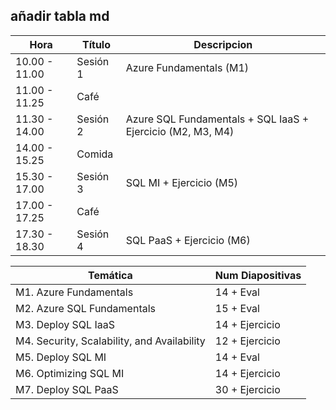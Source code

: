 

## añadir tabla md

| Hora | Título | Descripcion |
|------|--------|-------------|
|  10.00 - 11.00    | Sesión 1   |   Azure Fundamentals (M1)          |
|  11.00 - 11.25    | Café       |             |
|  11.30 - 14.00    | Sesión 2   |   Azure SQL Fundamentals + SQL IaaS + Ejercicio (M2, M3, M4)    |
|  14.00 - 15.25    | Comida     |             |
|  15.30 - 17.00    | Sesión 3   |   SQL MI + Ejercicio (M5)         |
|  17.00 - 17.25    | Café       |             |
|  17.30 - 18.30    | Sesión 4   |   SQL PaaS + Ejercicio (M6)      |


| Temática           | Num Diapositivas |
|--------------------|-----------------|
| M1. Azure Fundamentals | 14 + Eval              |
| M2. Azure SQL Fundamentals | 15 + Eval             |
| M3. Deploy SQL IaaS | 14 + Ejercicio             |
| M4. Security, Scalability, and Availability  | 12 + Ejercicio             |
| M5. Deploy SQL MI  | 14 + Eval             |
| M6. Optimizing SQL MI  | 14 + Ejercicio             |
| M7. Deploy SQL PaaS  | 30 + Ejercicio             |



